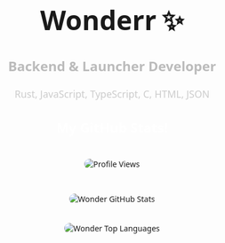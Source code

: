 <div align="center" style="font-family: 'Segoe UI', Tahoma, Geneva, Verdana, sans-serif;">

  <h1 style="font-size: 3rem; margin-bottom: 10px; display: flex; justify-content: center; align-items: center; gap: 10px;">
    Wonderr 
    <span class="sparkle">✨</span>
  </h1>

  <h2 style="font-size: 1.5rem; color: #bbb; margin-bottom: 20px; transition: color 0.3s;">Backend & Launcher Developer</h2>

  <p style="font-size: 1.1rem; color: #ccc; max-width: 500px; line-height: 1.6; transition: transform 0.3s;">
    Rust, JavaScript, TypeScript, C, HTML, JSON
  </p>

  <h2 style="font-size: 1.5rem; color: #fff; margin-top: 30px;">My GitHub Stats!</h2>


  <img 
    src="https://komarev.com/ghpvc/?username=wndoix&color=red" 
    alt="Profile Views" 
    style="margin: 20px 0; border-radius: 10px; transition: transform 0.3s;"
    class="hover-scale"
  />


  <img 
    align="center" 
    src="https://github-readme-stats.vercel.app/api?username=wndoix&show_icons=true&locale=en&theme=dark" 
    alt="Wonder GitHub Stats" 
    style="margin: 10px; border-radius: 15px; transition: transform 0.3s;" 
    class="hover-scale"
  />

  <img 
    align="center" 
    src="https://github-readme-stats.vercel.app/api/top-langs/?username=wndoix&layout=donut&theme=dark" 
    alt="Wonder Top Languages" 
    style="margin: 10px; border-radius: 15px; transition: transform 0.3s;" 
    class="hover-scale"
  />

</div>

<style>
  .sparkle {
    display: inline-block;
    animation: spin 3s linear infinite;
  }

